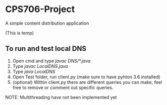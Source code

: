 # CPS706-Project
A simple content distribution application

(This is temp)
## To run and test local DNS
1. Open cmd and type *javac DNS/\*.java*
2. Type *javac LocalDNS.java*
3. Type *java LocalDNS*
4. Open Test folder, run client.py (make sure to have pyhton 3.6 installed)
5. (optional) Within client.py there are different queries you can make, feel free to remove or comment out specific queries.

NOTE: Multithreading have not been implemented yet
